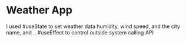 # Weather App
I used
#useState to set weather data humidity, wind speed, and the city name, and ..
#useEffect to control outside system calling API

